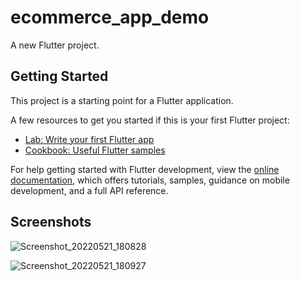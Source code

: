 # ecommerce_app_demo

A new Flutter project.

## Getting Started

This project is a starting point for a Flutter application.

A few resources to get you started if this is your first Flutter project:

- [Lab: Write your first Flutter app](https://docs.flutter.dev/get-started/codelab)
- [Cookbook: Useful Flutter samples](https://docs.flutter.dev/cookbook)

For help getting started with Flutter development, view the
[online documentation](https://docs.flutter.dev/), which offers tutorials,
samples, guidance on mobile development, and a full API reference.

## Screenshots

![Screenshot_20220521_180828](https://user-images.githubusercontent.com/105360282/169651899-f5fcda43-e629-4e79-a73b-6a3d404a796a.png)

![Screenshot_20220521_180927](https://user-images.githubusercontent.com/105360282/169651911-9f520fb6-3241-42a1-b26d-bd3407faa3cb.png)
